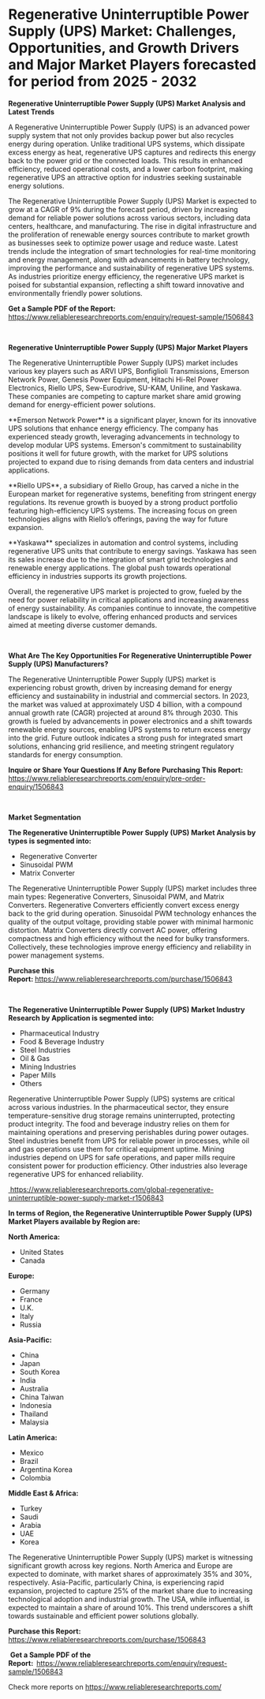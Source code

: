<p><h1>Regenerative Uninterruptible Power Supply (UPS) Market: Challenges, Opportunities, and Growth Drivers and Major Market Players forecasted for period from 2025 - 2032</h1></p><p><strong>Regenerative Uninterruptible Power Supply (UPS) Market Analysis and Latest Trends</strong></p>
<p><p>A Regenerative Uninterruptible Power Supply (UPS) is an advanced power supply system that not only provides backup power but also recycles energy during operation. Unlike traditional UPS systems, which dissipate excess energy as heat, regenerative UPS captures and redirects this energy back to the power grid or the connected loads. This results in enhanced efficiency, reduced operational costs, and a lower carbon footprint, making regenerative UPS an attractive option for industries seeking sustainable energy solutions. </p><p>The Regenerative Uninterruptible Power Supply (UPS) Market is expected to grow at a CAGR of 9% during the forecast period, driven by increasing demand for reliable power solutions across various sectors, including data centers, healthcare, and manufacturing. The rise in digital infrastructure and the proliferation of renewable energy sources contribute to market growth as businesses seek to optimize power usage and reduce waste. Latest trends include the integration of smart technologies for real-time monitoring and energy management, along with advancements in battery technology, improving the performance and sustainability of regenerative UPS systems. As industries prioritize energy efficiency, the regenerative UPS market is poised for substantial expansion, reflecting a shift toward innovative and environmentally friendly power solutions.</p></p>
<p><strong>Get a Sample PDF of the Report:&nbsp;</strong> <a href="https://www.reliableresearchreports.com/enquiry/request-sample/1506843?utm_campaign=2215&utm_medium=2&utm_source=Github&utm_content=ia&utm_term=07042025&utm_id=regenerative-uninterruptible-power-supply-ups">https://www.reliableresearchreports.com/enquiry/request-sample/1506843</a></p>
<p>&nbsp;</p>
<p><strong>Regenerative Uninterruptible Power Supply (UPS) Major Market Players</strong></p>
<p><p>The Regenerative Uninterruptible Power Supply (UPS) market includes various key players such as ARVI UPS, Bonfiglioli Transmissions, Emerson Network Power, Genesis Power Equipment, Hitachi Hi-Rel Power Electronics, Riello UPS, Sew-Eurodrive, SU-KAM, Uniline, and Yaskawa. These companies are competing to capture market share amid growing demand for energy-efficient power solutions.</p><p>**Emerson Network Power** is a significant player, known for its innovative UPS solutions that enhance energy efficiency. The company has experienced steady growth, leveraging advancements in technology to develop modular UPS systems. Emerson's commitment to sustainability positions it well for future growth, with the market for UPS solutions projected to expand due to rising demands from data centers and industrial applications.</p><p>**Riello UPS**, a subsidiary of Riello Group, has carved a niche in the European market for regenerative systems, benefiting from stringent energy regulations. Its revenue growth is buoyed by a strong product portfolio featuring high-efficiency UPS systems. The increasing focus on green technologies aligns with Riello’s offerings, paving the way for future expansion.</p><p>**Yaskawa** specializes in automation and control systems, including regenerative UPS units that contribute to energy savings. Yaskawa has seen its sales increase due to the integration of smart grid technologies and renewable energy applications. The global push towards operational efficiency in industries supports its growth projections.</p><p>Overall, the regenerative UPS market is projected to grow, fueled by the need for power reliability in critical applications and increasing awareness of energy sustainability. As companies continue to innovate, the competitive landscape is likely to evolve, offering enhanced products and services aimed at meeting diverse customer demands.</p></p>
<p>&nbsp;</p>
<p><strong>What Are The Key Opportunities For Regenerative Uninterruptible Power Supply (UPS) Manufacturers?</strong></p>
<p><p>The Regenerative Uninterruptible Power Supply (UPS) market is experiencing robust growth, driven by increasing demand for energy efficiency and sustainability in industrial and commercial sectors. In 2023, the market was valued at approximately USD 4 billion, with a compound annual growth rate (CAGR) projected at around 8% through 2030. This growth is fueled by advancements in power electronics and a shift towards renewable energy sources, enabling UPS systems to return excess energy into the grid. Future outlook indicates a strong push for integrated smart solutions, enhancing grid resilience, and meeting stringent regulatory standards for energy consumption.</p></p>
<p><strong>Inquire or Share Your Questions If Any Before Purchasing This Report:</strong> <a href="https://www.reliableresearchreports.com/enquiry/pre-order-enquiry/1506843?utm_campaign=2215&utm_medium=2&utm_source=Github&utm_content=ia&utm_term=07042025&utm_id=regenerative-uninterruptible-power-supply-ups">https://www.reliableresearchreports.com/enquiry/pre-order-enquiry/1506843</a></p>
<p>&nbsp;</p>
<p><strong>Market Segmentation</strong></p>
<p><strong>The Regenerative Uninterruptible Power Supply (UPS) Market Analysis by types is segmented into:</strong></p>
<p><ul><li>Regenerative Converter</li><li>Sinusoidal PWM</li><li>Matrix Converter</li></ul></p>
<p><p>The Regenerative Uninterruptible Power Supply (UPS) market includes three main types: Regenerative Converters, Sinusoidal PWM, and Matrix Converters. Regenerative Converters efficiently convert excess energy back to the grid during operation. Sinusoidal PWM technology enhances the quality of the output voltage, providing stable power with minimal harmonic distortion. Matrix Converters directly convert AC power, offering compactness and high efficiency without the need for bulky transformers. Collectively, these technologies improve energy efficiency and reliability in power management systems.</p></p>
<p><strong>Purchase this Report:&nbsp;</strong><a href="https://www.reliableresearchreports.com/purchase/1506843?utm_campaign=2215&utm_medium=2&utm_source=Github&utm_content=ia&utm_term=07042025&utm_id=regenerative-uninterruptible-power-supply-ups">https://www.reliableresearchreports.com/purchase/1506843</a></p>
<p>&nbsp;</p>
<p><strong>The Regenerative Uninterruptible Power Supply (UPS) Market Industry Research by Application is segmented into:</strong></p>
<p><ul><li>Pharmaceutical Industry</li><li>Food & Beverage Industry</li><li>Steel Industries</li><li>Oil & Gas</li><li>Mining Industries</li><li>Paper Mills</li><li>Others</li></ul></p>
<p><p>Regenerative Uninterruptible Power Supply (UPS) systems are critical across various industries. In the pharmaceutical sector, they ensure temperature-sensitive drug storage remains uninterrupted, protecting product integrity. The food and beverage industry relies on them for maintaining operations and preserving perishables during power outages. Steel industries benefit from UPS for reliable power in processes, while oil and gas operations use them for critical equipment uptime. Mining industries depend on UPS for safe operations, and paper mills require consistent power for production efficiency. Other industries also leverage regenerative UPS for enhanced reliability.</p></p>
<p><a href="https://www.reliableresearchreports.com/global-regenerative-uninterruptible-power-supply-market-r1506843?utm_campaign=2215&utm_medium=2&utm_source=Github&utm_content=ia&utm_term=07042025&utm_id=regenerative-uninterruptible-power-supply-ups">&nbsp;https://www.reliableresearchreports.com/global-regenerative-uninterruptible-power-supply-market-r1506843</a></p>
<p><strong>In terms of Region, the Regenerative Uninterruptible Power Supply (UPS) Market Players available by Region are:</strong></p>
<p>
    <p> <strong> North America: </strong>
        <ul>
            <li>United States</li>
            <li>Canada</li>
        </ul>
        </p> 
    <p> <strong> Europe: </strong>
        <ul>
            <li>Germany</li>
            <li>France</li>
            <li>U.K.</li>
            <li>Italy</li>
            <li>Russia</li>
        </ul>
        </p> 
    <p> <strong> Asia-Pacific: </strong>
        <ul>
            <li>China</li>
            <li>Japan</li>
            <li>South Korea</li>
            <li>India</li>
            <li>Australia</li>
            <li>China Taiwan</li>
            <li>Indonesia</li>
            <li>Thailand</li>
            <li>Malaysia</li>
        </ul>
        </p> 
    <p> <strong> Latin America: </strong>
        <ul>
            <li>Mexico</li>
            <li>Brazil</li>
            <li>Argentina Korea</li>
            <li>Colombia</li>
        </ul>
        </p> 
    <p> <strong> Middle East & Africa: </strong>
        <ul>
            <li>Turkey</li>
            <li>Saudi</li>
            <li>Arabia</li>
            <li>UAE</li>
            <li>Korea</li>
        </ul>
    </p>
    </p>
<p><p>The Regenerative Uninterruptible Power Supply (UPS) market is witnessing significant growth across key regions. North America and Europe are expected to dominate, with market shares of approximately 35% and 30%, respectively. Asia-Pacific, particularly China, is experiencing rapid expansion, projected to capture 25% of the market share due to increasing technological adoption and industrial growth. The USA, while influential, is expected to maintain a share of around 10%. This trend underscores a shift towards sustainable and efficient power solutions globally.</p></p>
<p><strong>Purchase this Report: </strong><a href="https://www.reliableresearchreports.com/purchase/1506843?utm_campaign=2215&utm_medium=2&utm_source=Github&utm_content=ia&utm_term=07042025&utm_id=regenerative-uninterruptible-power-supply-ups">https://www.reliableresearchreports.com/purchase/1506843</a></p>
<p>&nbsp;<strong>Get a Sample PDF of the Report:&nbsp;&nbsp;</strong><a href="https://www.reliableresearchreports.com/enquiry/request-sample/1506843?utm_campaign=2215&utm_medium=2&utm_source=Github&utm_content=ia&utm_term=07042025&utm_id=regenerative-uninterruptible-power-supply-ups">https://www.reliableresearchreports.com/enquiry/request-sample/1506843</a></p>
<p><strong></strong></p>
<p>Check more reports on <a href="https://www.reliableresearchreports.com/?utm_campaign=2215&utm_medium=2&utm_source=Github&utm_content=ia&utm_term=07042025&utm_id=regenerative-uninterruptible-power-supply-ups">https://www.reliableresearchreports.com/</a></p>